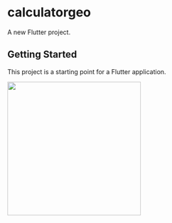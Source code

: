 # calculatorgeo

A new Flutter project.

## Getting Started

This project is a starting point for a Flutter application.

<img src="![Calculator App](https://github.com/GeorgeYoussef27/Calculator-App-using-Flutter/assets/117766890/445285ea-dbad-44fc-a302-57a5da0d382b)" width="300">
